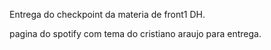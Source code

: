 Entrega do checkpoint da materia de front1 DH.

pagina do spotify com tema do cristiano araujo para entrega.

